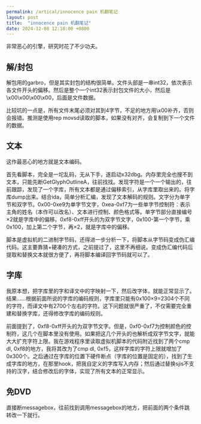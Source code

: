 ```yaml
---
permalink: /artical/innocence pain 机翻笔记
layout: post
title:  "innocence pain 机翻笔记"
date: 2024-12-08 12:18:00 +0800
---
```


非常恶心的引擎，研究时花了不少功夫。

## 解/封包

解包用的garbro，但是其实封包的结构很简单。文件头部是一串int32，依次表示各文件开头的偏移。然后是整个一个int32表示封包文件的大小，然后是\x00\x00\x00\x00，后面是文件数据。

比较坑的一点是，所有文件末尾必须对其到4字节，不足的地方用\x00补齐，否则会报错。推测是使用rep movsd读取的脚本，如果没有对齐，会复制到下一个文件的数据。

## 文本

这作最恶心的地方就是文本编码。

首先看脚本，完全是一坨乱码，无从下手，遂启动x32dbg。内存里完全也搜不到文本，只能先断GetGlyphOutlineA，往前找找。发现字符是一个一个输出的，往前跟踪，发现了一个字库，所有文本都是通过偏移索引，从字库里取出来的。将字库dump出来。结合ida，简单分析汇编，发现了文本解码的规则。文字分为单字节和双字节。0x00-0xe9为单字节文字，0xea-0xf7为一些单字节控制符：表示主角的姓名（本作可以改名）、文本进行控制、颜色格式等。单字节部分直接编号×2就是字库中的偏移。0xf8-0xff开头的为双字节文字，0x100-第一个字节，乘0x100，加上第二个字节，再×2，就是字库中的偏移。

脚本是虚拟机的二进制字节码，还得进一步分析一下，将脚本从字节码变成伪汇编代码。这主要靠猜+硬凑的方式，之前提过了，这里不再细说。变成伪汇编代码后提取和替换文本就很方便了，再将脚本编译回字节码就可以了。

## 字库

我原本想，把字库里的字和译文中的字映射一下，然后改字体，就能正常显示了。结果……根据前面所说的字库的编码规则，字库里只能有0x100×9=2304个不同的字符，而译文中有2700个左右的字符。这下问题就很严重了，不仅需要完全重建和替换字库，还得修改字库的编码规则。

前面提到了，0xf8-0xff开头的为双字节文字。但是，0xf0-0xf7为控制颜色的控制符，这几个在脚本里没有使用。如果把这几个开头的也解析成双字节文字，就能大大扩充字符上限。我在游戏程序里读取虚拟机脚本的代码附近找到了两个cmp dl, 0xf8的地方，我将其改为了cmp dl, 0xf5，这样字库的字符上限就增加了0x300个。之后通过在字库的位置下硬件断点（字库的位置是固定的），找到了生成字库的地方，在那里hook，把我自定义的字库写入内存；然后通过替换sjis不支持的汉字，结合修改后的字体，实现了所有文本的正常显示。

## 免DVD

直接断messagebox，往前找到调用messagebox的地方，把前面的两个条件跳转改一下就行。
